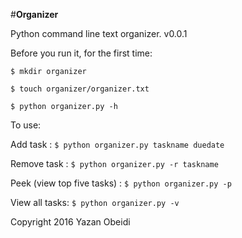 #**Organizer**

Python command line text organizer. v0.0.1

Before you run it, for the first time:

```$ mkdir organizer```

```$ touch organizer/organizer.txt```

```$ python organizer.py -h```


To use:

Add task : ```$ python organizer.py taskname duedate```

Remove task : ```$ python organizer.py -r taskname```

Peek (view top five tasks) : ```$ python organizer.py -p```

View all tasks: ```$ python organizer.py -v```


Copyright 2016 Yazan Obeidi
